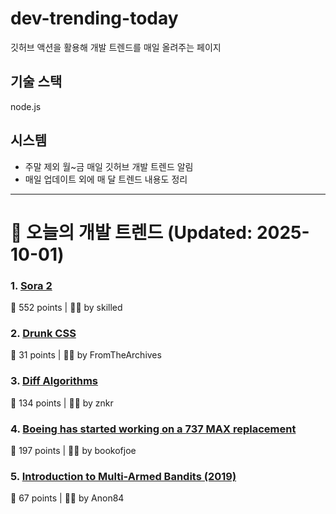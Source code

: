 # dev-trending-today
깃허브 액션을 활용해 개발 트렌드를 매일 올려주는 페이지

## 기술 스택
node.js
## 시스템
- 주말 제외 월~금 매일 깃허브 개발 트렌드 알림
- 매일 업데이트 외에 매 달 트렌드 내용도 정리
---

# 📰 오늘의 개발 트렌드 (Updated: 2025-10-01)

### 1. [Sora 2](https://openai.com/index/sora-2/)
💬 552 points | 🧑‍💻 by skilled

### 2. [Drunk CSS](https://shkspr.mobi/blog/2025/09/drunk-css/)
💬 31 points | 🧑‍💻 by FromTheArchives

### 3. [Diff Algorithms](https://flo.znkr.io/diff/)
💬 134 points | 🧑‍💻 by znkr

### 4. [Boeing has started working on a 737 MAX replacement](https://www.wsj.com/business/airlines/boeing-has-started-working-on-a-737-max-replacement-40a110df)
💬 197 points | 🧑‍💻 by bookofjoe

### 5. [Introduction to Multi-Armed Bandits (2019)](https://arxiv.org/abs/1904.07272)
💬 67 points | 🧑‍💻 by Anon84

